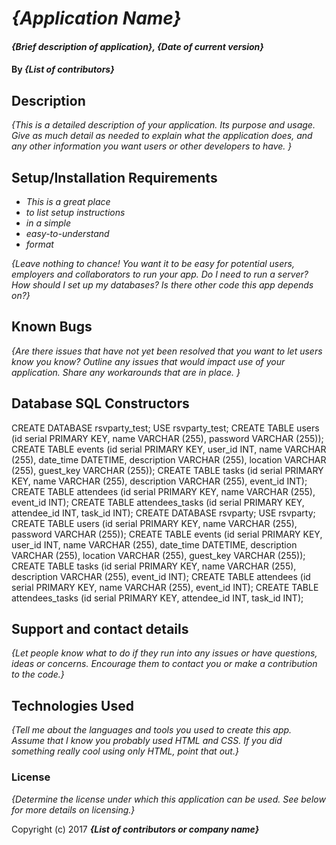 # _{Application Name}_

#### _{Brief description of application}, {Date of current version}_

#### By _**{List of contributors}**_

## Description

_{This is a detailed description of your application. Its purpose and usage.  Give as much detail as needed to explain what the application does, and any other information you want users or other developers to have. }_

## Setup/Installation Requirements

* _This is a great place_
* _to list setup instructions_
* _in a simple_
* _easy-to-understand_
* _format_

_{Leave nothing to chance! You want it to be easy for potential users, employers and collaborators to run your app. Do I need to run a server? How should I set up my databases? Is there other code this app depends on?}_

## Known Bugs

_{Are there issues that have not yet been resolved that you want to let users know you know?  Outline any issues that would impact use of your application.  Share any workarounds that are in place. }_

## Database SQL Constructors

CREATE DATABASE rsvparty_test;
USE rsvparty_test;
CREATE TABLE users (id serial PRIMARY KEY, name VARCHAR (255), password VARCHAR (255));
CREATE TABLE events (id serial PRIMARY KEY, user_id INT, name VARCHAR (255), date_time DATETIME, description VARCHAR (255), location VARCHAR (255), guest_key VARCHAR (255));
CREATE TABLE tasks (id serial PRIMARY KEY, name VARCHAR (255), description VARCHAR (255), event_id INT);
CREATE TABLE attendees (id serial PRIMARY KEY, name VARCHAR (255), event_id INT);
CREATE TABLE attendees_tasks (id serial PRIMARY KEY, attendee_id INT, task_id INT);
CREATE DATABASE rsvparty;
USE rsvparty;
CREATE TABLE users (id serial PRIMARY KEY, name VARCHAR (255), password VARCHAR (255));
CREATE TABLE events (id serial PRIMARY KEY, user_id INT, name VARCHAR (255), date_time DATETIME, description VARCHAR (255), location VARCHAR (255), guest_key VARCHAR (255));
CREATE TABLE tasks (id serial PRIMARY KEY, name VARCHAR (255), description VARCHAR (255), event_id INT);
CREATE TABLE attendees (id serial PRIMARY KEY, name VARCHAR (255), event_id INT);
CREATE TABLE attendees_tasks (id serial PRIMARY KEY, attendee_id INT, task_id INT);

## Support and contact details

_{Let people know what to do if they run into any issues or have questions, ideas or concerns.  Encourage them to contact you or make a contribution to the code.}_

## Technologies Used

_{Tell me about the languages and tools you used to create this app. Assume that I know you probably used HTML and CSS. If you did something really cool using only HTML, point that out.}_

### License

*{Determine the license under which this application can be used.  See below for more details on licensing.}*

Copyright (c) 2017 **_{List of contributors or company name}_**
